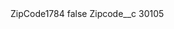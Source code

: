 <?xml version="1.0" encoding="UTF-8"?>
<CustomMetadata xmlns="http://soap.sforce.com/2006/04/metadata" xmlns:xsi="http://www.w3.org/2001/XMLSchema-instance" xmlns:xsd="http://www.w3.org/2001/XMLSchema">
    <label>ZipCode1784</label>
    <protected>false</protected>
    <values>
        <field>Zipcode__c</field>
        <value xsi:type="xsd:string">30105</value>
    </values>
</CustomMetadata>
